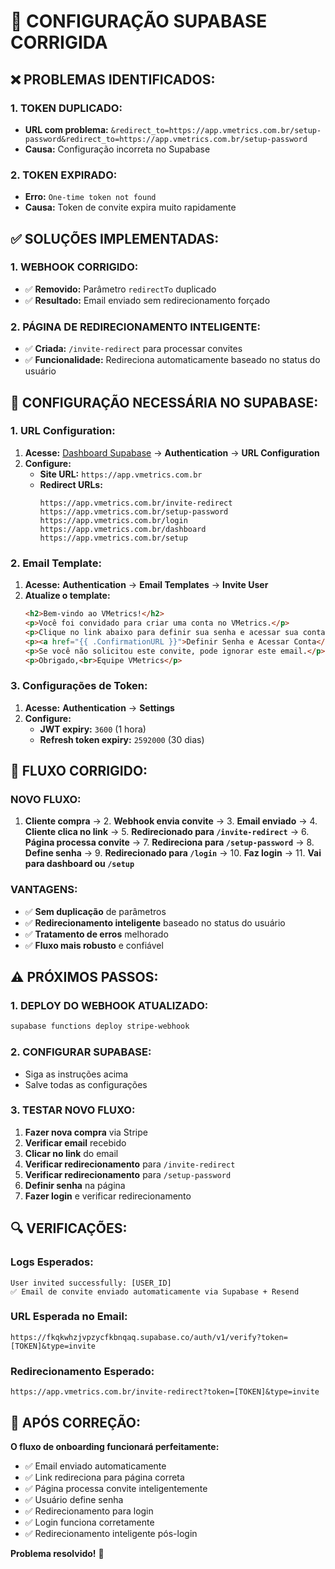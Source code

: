 # 🔧 **CONFIGURAÇÃO SUPABASE CORRIGIDA**

## ❌ **PROBLEMAS IDENTIFICADOS:**

### **1. TOKEN DUPLICADO:**
- **URL com problema:** `&redirect_to=https://app.vmetrics.com.br/setup-password&redirect_to=https://app.vmetrics.com.br/setup-password`
- **Causa:** Configuração incorreta no Supabase

### **2. TOKEN EXPIRADO:**
- **Erro:** `One-time token not found`
- **Causa:** Token de convite expira muito rapidamente

## ✅ **SOLUÇÕES IMPLEMENTADAS:**

### **1. WEBHOOK CORRIGIDO:**
- ✅ **Removido:** Parâmetro `redirectTo` duplicado
- ✅ **Resultado:** Email enviado sem redirecionamento forçado

### **2. PÁGINA DE REDIRECIONAMENTO INTELIGENTE:**
- ✅ **Criada:** `/invite-redirect` para processar convites
- ✅ **Funcionalidade:** Redireciona automaticamente baseado no status do usuário

## 🚀 **CONFIGURAÇÃO NECESSÁRIA NO SUPABASE:**

### **1. URL Configuration:**
1. **Acesse:** [Dashboard Supabase](https://supabase.com/dashboard) → **Authentication** → **URL Configuration**
2. **Configure:**
   - **Site URL:** `https://app.vmetrics.com.br`
   - **Redirect URLs:** 
     ```
     https://app.vmetrics.com.br/invite-redirect
     https://app.vmetrics.com.br/setup-password
     https://app.vmetrics.com.br/login
     https://app.vmetrics.com.br/dashboard
     https://app.vmetrics.com.br/setup
     ```

### **2. Email Template:**
1. **Acesse:** **Authentication** → **Email Templates** → **Invite User**
2. **Atualize o template:**
   ```html
   <h2>Bem-vindo ao VMetrics!</h2>
   <p>Você foi convidado para criar uma conta no VMetrics.</p>
   <p>Clique no link abaixo para definir sua senha e acessar sua conta:</p>
   <p><a href="{{ .ConfirmationURL }}">Definir Senha e Acessar Conta</a></p>
   <p>Se você não solicitou este convite, pode ignorar este email.</p>
   <p>Obrigado,<br>Equipe VMetrics</p>
   ```

### **3. Configurações de Token:**
1. **Acesse:** **Authentication** → **Settings**
2. **Configure:**
   - **JWT expiry:** `3600` (1 hora)
   - **Refresh token expiry:** `2592000` (30 dias)

## 🎯 **FLUXO CORRIGIDO:**

### **NOVO FLUXO:**
1. **Cliente compra** → 2. **Webhook envia convite** → 3. **Email enviado** → 4. **Cliente clica no link** → 5. **Redirecionado para `/invite-redirect`** → 6. **Página processa convite** → 7. **Redireciona para `/setup-password`** → 8. **Define senha** → 9. **Redirecionado para `/login`** → 10. **Faz login** → 11. **Vai para dashboard ou `/setup`**

### **VANTAGENS:**
- ✅ **Sem duplicação** de parâmetros
- ✅ **Redirecionamento inteligente** baseado no status do usuário
- ✅ **Tratamento de erros** melhorado
- ✅ **Fluxo mais robusto** e confiável

## ⚠️ **PRÓXIMOS PASSOS:**

### **1. DEPLOY DO WEBHOOK ATUALIZADO:**
```bash
supabase functions deploy stripe-webhook
```

### **2. CONFIGURAR SUPABASE:**
- Siga as instruções acima
- Salve todas as configurações

### **3. TESTAR NOVO FLUXO:**
1. **Fazer nova compra** via Stripe
2. **Verificar email** recebido
3. **Clicar no link** do email
4. **Verificar redirecionamento** para `/invite-redirect`
5. **Verificar redirecionamento** para `/setup-password`
6. **Definir senha** na página
7. **Fazer login** e verificar redirecionamento

## 🔍 **VERIFICAÇÕES:**

### **Logs Esperados:**
```
User invited successfully: [USER_ID]
✅ Email de convite enviado automaticamente via Supabase + Resend
```

### **URL Esperada no Email:**
```
https://fkqkwhzjvpzycfkbnqaq.supabase.co/auth/v1/verify?token=[TOKEN]&type=invite
```

### **Redirecionamento Esperado:**
```
https://app.vmetrics.com.br/invite-redirect?token=[TOKEN]&type=invite
```

## 🎉 **APÓS CORREÇÃO:**

**O fluxo de onboarding funcionará perfeitamente:**
- ✅ Email enviado automaticamente
- ✅ Link redireciona para página correta
- ✅ Página processa convite inteligentemente
- ✅ Usuário define senha
- ✅ Redirecionamento para login
- ✅ Login funciona corretamente
- ✅ Redirecionamento inteligente pós-login

**Problema resolvido!** 🚀
